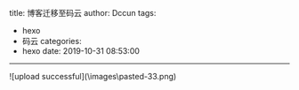 title: 博客迁移至码云
author: Dccun
tags:
  - hexo
  - 码云
categories:
  - hexo
date: 2019-10-31 08:53:00
---
![upload successful](\\images\pasted-33.png\)


